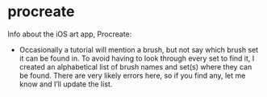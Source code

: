 # procreate

Info about the iOS art app, Procreate:
* Occasionally a tutorial will mention a brush, but not say which brush set it can be found in. To avoid having to look through every set to find it, I created an alphabetical list of brush names and set(s) where they can be found.  There are very likely errors here, so if you find any, let me know and I’ll update the list.

